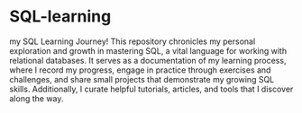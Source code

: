 # SQL-learning
 my SQL Learning Journey! This repository chronicles my personal exploration and growth in mastering SQL, a vital language for working with relational databases. It serves as a documentation of my learning process, where I record my progress, engage in practice through exercises and challenges, and share small projects that demonstrate my growing SQL skills. Additionally, I curate helpful tutorials, articles, and tools that I discover along the way.
